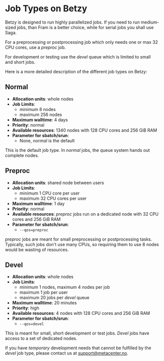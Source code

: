 # Job Types on Betzy

Betzy is designed to run highly parallelized jobs.  If you need to run medium-sized jobs, than Fram is a better choice, while for serial jobs you shall use Saga.

For a preprocessing or postprocessing job which only needs one or max 32 CPU cores, use a *preproc* job.

For development or testing use the  *devel* queue which is limited to small and short jobs. 

Here is a more detailed description of the different job types on Betzy:

## Normal

- __Allocation units__: whole nodes
- __Job Limits__:
    - minimum 8 nodes
    - maximum 256 nodes
- __Maximum walltime__: 4 days
- __Priority__: normal
- __Available resources__: 1340 nodes with 128 CPU cores and 256 GiB RAM
- __Parameter for sbatch/srun__:
    - None, _normal_ is the default

This is the default job type. In _normal_ jobs, the queue system hands out complete nodes.


## Preproc

- __Allocation units__: shared node between users
- __Job Limits__:
    - minimum 1 CPU core per user
    - maximum 32 CPU cores per user
- __Maximum walltime__: 1 day
- __Priority__: normal
- __Available resources__: *preproc* jobs run on a dedicated node with 32 CPU
	cores and 256 GiB RAM
- __Parameter for sbatch/srun__:
    - `--qos=preproc`

*preproc* jobs are meant for small preprocessing or postprocessing tasks.  Typically, such jobs don't use many CPUs, so requiring them to use 8 nodes would be wasting of resources.

## Devel

- __Allocation units__: whole nodes
- __Job Limits__:
    - minimum 1 nodes, maximum 4 nodes per job
    - maximum 1 job per user
    - maximum 20 jobs per *devel* queue
- __Maximum walltime__: 20 minutes
- __Priority__: high
- __Available resources__: 4 nodes with 128 CPU cores and 256 GiB RAM
- __Parameter for sbatch/srun__: 
    - `--qos=devel`

This is meant for small, short development or test jobs.  *Devel* jobs have access to a set of dedicated nodes.

If you have _temporary_ development needs that cannot be fulfilled by the _devel_ job type, please contact us at
<support@metacenter.no>.
